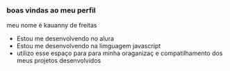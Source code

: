###  boas vindas ao meu perfil

meu nome è kauanny  de freitas

- Estou me desenvolvendo no alura  
-  Estou  me desenvolvendo na limguagem javascript
- utilizo esse espaço para para minha oraganizaç e compatilhamento dos meus projetos desenvolvidos
